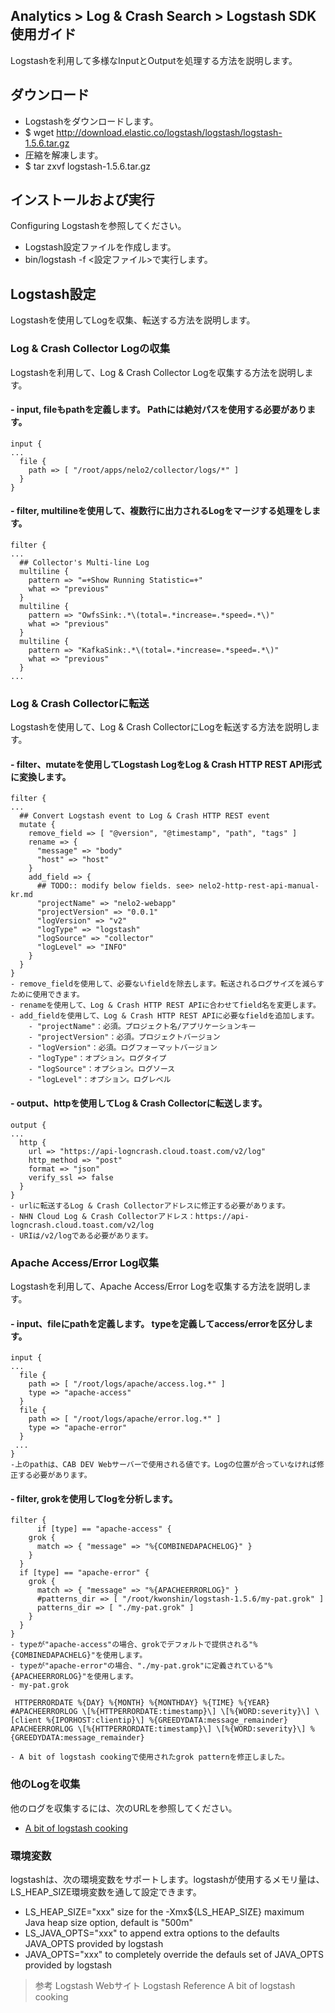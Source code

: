## Analytics > Log & Crash Search > Logstash SDK使用ガイド

Logstashを利用して多様なInputとOutputを処理する方法を説明します。

## ダウンロード

- Logstashをダウンロードします。
- $ wget http://download.elastic.co/logstash/logstash/logstash-1.5.6.tar.gz
- 圧縮を解凍します。
- $ tar zxvf logstash-1.5.6.tar.gz

## インストールおよび実行

Configuring Logstashを参照してください。

- Logstash設定ファイルを作成します。
- bin/logstash -f <設定ファイル>で実行します。

## Logstash設定

Logstashを使用してLogを収集、転送する方法を説明します。

### Log & Crash Collector Logの収集

Logstashを利用して、Log & Crash Collector Logを収集する方法を説明します。

#### - input, fileもpathを定義します。 Pathには絶対パスを使用する必要があります。

```
input {
...
  file {
	path => [ "/root/apps/nelo2/collector/logs/*" ]
  }
}
```

#### - filter, multilineを使用して、複数行に出力されるLogをマージする処理をします。

```
filter {
...
  ## Collector's Multi-line Log
  multiline {
	pattern => "=+Show Running Statistic=+"
	what => "previous"
  }
  multiline {
	pattern => "OwfsSink:.*\(total=.*increase=.*speed=.*\)"
	what => "previous"
  }
  multiline {
	pattern => "KafkaSink:.*\(total=.*increase=.*speed=.*\)"
	what => "previous"
  }
...
```

### Log & Crash Collectorに転送

Logstashを使用して、Log & Crash CollectorにLogを転送する方法を説明します。

#### - filter、mutateを使用してLogstash LogをLog & Crash HTTP REST API形式に変換します。

```
filter {
...
  ## Convert Logstash event to Log & Crash HTTP REST event
  mutate {
	remove_field => [ "@version", "@timestamp", "path", "tags" ]
	rename => {
	  "message" => "body"
	  "host" => "host"
	}
	add_field => {
	  ## TODO:: modify below fields. see> nelo2-http-rest-api-manual-kr.md
	  "projectName" => "nelo2-webapp"
	  "projectVersion" => "0.0.1"
	  "logVersion" => "v2"
	  "logType" => "logstash"
	  "logSource" => "collector"
	  "logLevel" => "INFO"
	}
  }
}
- remove_fieldを使用して、必要ないfieldを除去します。転送されるログサイズを減らすために使用できます。
- renameを使用して、Log & Crash HTTP REST APIに合わせてfield名を変更します。
- add_fieldを使用して、Log & Crash HTTP REST APIに必要なfieldを追加します。
    - "projectName"：必須。プロジェクト名/アプリケーションキー
    - "projectVersion"：必須。プロジェクトバージョン
    - "logVersion"：必須。ログフォーマットバージョン
    - "logType"：オプション。ログタイプ
    - "logSource"：オプション。ログソース
    - "logLevel"：オプション。ログレベル
```

#### - output、httpを使用してLog & Crash Collectorに転送します。

```
output {
...
  http {
	url => "https://api-logncrash.cloud.toast.com/v2/log"
	http_method => "post"
	format => "json"
	verify_ssl => false
  }
}
- urlに転送するLog & Crash Collectorアドレスに修正する必要があります。
- NHN Cloud Log & Crash Collectorアドレス：https://api-logncrash.cloud.toast.com/v2/log
- URIは/v2/logである必要があります。
```

### Apache Access/Error Log収集

Logstashを利用して、Apache Access/Error Logを収集する方法を説明します。

#### - input、fileにpathを定義します。 typeを定義してaccess/errorを区分します。

```
input {
...
  file {
	path => [ "/root/logs/apache/access.log.*" ]
	type => "apache-access"
  }
  file {
	path => [ "/root/logs/apache/error.log.*" ]
	type => "apache-error"
  }
 ...
}
-上のpathは、CAB DEV Webサーバーで使用される値です。Logの位置が合っていなければ修正する必要があります。
```

#### - filter, grokを使用してlogを分析します。

```
filter {
	  if [type] == "apache-access" {
	grok {
	  match => { "message" => "%{COMBINEDAPACHELOG}" }
	}
  }
  if [type] == "apache-error" {
	grok {
	  match => { "message" => "%{APACHEERRORLOG}" }
	  #patterns_dir => [ "/root/kwonshin/logstash-1.5.6/my-pat.grok" ]
	  patterns_dir => [ "./my-pat.grok" ]
	}
  }
}
- typeが"apache-access"の場合、grokでデフォルトで提供される"%{COMBINEDAPACHELG}"を使用します。
- typeが"apache-error"の場合、"./my-pat.grok"に定義されている"%{APACHEERRORLOG}"を使用します。
- my-pat.grok
```

```
 HTTPERRORDATE %{DAY} %{MONTH} %{MONTHDAY} %{TIME} %{YEAR}
#APACHEERRORLOG \[%{HTTPERRORDATE:timestamp}\] \[%{WORD:severity}\] \[client %{IPORHOST:clientip}\] %{GREEDYDATA:message_remainder}
APACHEERRORLOG \[%{HTTPERRORDATE:timestamp}\] \[%{WORD:severity}\] %{GREEDYDATA:message_remainder}

- A bit of logstash cookingで使用されたgrok patternを修正しました。
```

### 他のLogを収集

他のログを収集するには、次のURLを参照してください。

- [A bit of logstash cooking](https://home.regit.org/2014/01/a-bit-of-logstash-cooking/)

### 環境変数
logstashは、次の環境変数をサポートします。logstashが使用するメモリ量は、LS_HEAP_SIZE環境変数を通して設定できます。

 - LS_HEAP_SIZE="xxx" size for the -Xmx${LS_HEAP_SIZE} maximum Java heap size option, default is "500m"
 - LS_JAVA_OPTS="xxx" to append extra options to the defaults JAVA_OPTS provided by logstash
 - JAVA_OPTS="xxx" to completely override the defauls set of JAVA_OPTS provided by logstash

> 参考
> Logstash Webサイト
> Logstash Reference
> A bit of logstash cooking
